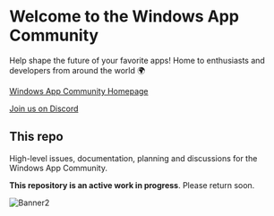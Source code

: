 # Welcome to the Windows App Community
Help shape the future of your favorite apps! Home to enthusiasts and developers from around the world 🌍

[Windows App Community Homepage](https://windowsappcommunity.com/)

[Join us on Discord](http://discord.gg/eBHZSKG)

## This repo

High-level issues, documentation, planning and discussions for the Windows App Community.

**This repository is an active work in progress**. Please return soon.

![Banner2](https://github.com/user-attachments/assets/9fbe1f09-cf9d-406f-8df5-58d069ef7a00)

